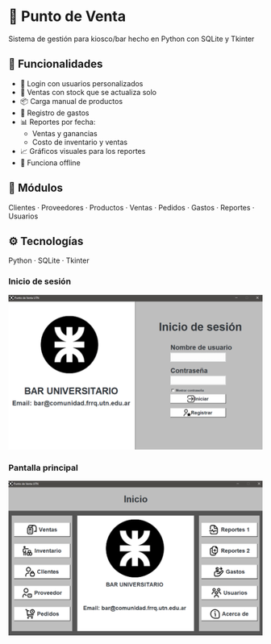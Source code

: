 # 🧾 Punto de Venta

Sistema de gestión para kiosco/bar hecho en Python  con SQLite y Tkinter

## 🧠 Funcionalidades

- 🔐 Login con usuarios personalizados
- 🛒 Ventas con stock que se actualiza solo
- 📦 Carga manual de productos
- 💸 Registro de gastos
- 📊 Reportes por fecha:
  - Ventas y ganancias
  - Costo de inventario y ventas
- 📈 Gráficos visuales para los reportes
- 📡 Funciona offline

## 🧱 Módulos

Clientes · Proveedores · Productos · Ventas · Pedidos · Gastos · Reportes · Usuarios

## ⚙️ Tecnologías

Python · SQLite · Tkinter

### Inicio de sesión
![Login del sistema](./login.png)

### Pantalla principal
![Pantalla principal del sistema](./inicio.png)
